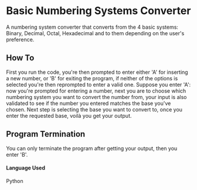 # Basic Numbering Systems Converter
A numbering system converter that converts from the 4 basic systems: Binary, Decimal, Octal, Hexadecimal and to them depending on the user's preference.
## How To
First you run the code, you're then prompted to enter either 'A' for inserting a new number, or 'B' for exiting the program, if neither of the options is selected you're then reprompted to enter a valid one.
Suppose you enter 'A':  now you're prompted for entering a number, next you are to choose which numbering system you want to convert the number from, your input is also validated to see if the number you entered matches the base you've chosen.
Next step is selecting the base you want to convert to, once you enter the requested base, voilà you get your output.
## Program Termination
You can only terminate the program after getting your output, then you enter 'B'.
#### Language Used
Python
